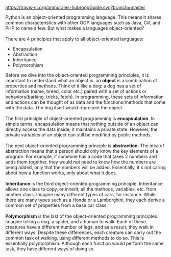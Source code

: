 https://travis-ci.org/anmorales-hub/oopGuide.svg?branch=master

Python is an object-oriented programming language. This means it shares common characteristics with other OOP languages such as Java, C#, and PHP to name a few. 
But what makes a languages object-oriented?
<br>
<br>
There are 4 principles that apply to all object-oriented languages:
* Encapsulation
* Abstraction
* Inheritance
* Polymorphism

Before we dive into the object-oriented programming principles, it is important to understand what an object is.
an **object** is a combination of properties and methods. Think of it like a dog: a dog has a set of information (name, breed, color etc.) paired with a set of actions or behaviors(barking, tricks, fetch).
In programming, these sets of information and actions can be thought of as data and the functions/methods that come with the data. The dog itself would represent the object.
<br>
<br>
The first principle of object-oriented programming is **encapsulation**. In simple terms, encapsulation means that nothing outside of an object can directly access the data inside; it maintains a private state.
However, the private variables of an object can still be modified by public methods. 
<br>
<br>
The next object-oriented programming principle is **abstraction.** The idea of abstraction means that a person should only know the key elements of a program. For example, if someone has a code that takes 2 numbers and adds them together,
they would not need to know how the numbers are being added, only that the numbers will be added. Essentially, it's not caring about how a function works, only about what it does.
<br>
<br>
**Inheritance** is the third object-oriented programming principle. Inheritance allows one class to copy, or inherit, all the methods, variables, etc. from another class. Imagine many different types of cars, for instance.
While there are many types such as a Honda or a Lamborghini, they each derive a common set of properties from a base car class.
<br>
<br>
**Polymorphism** is the last of the object-oriented programming principles. Imagine telling a dog, a spider, and a human to walk. Each of these creatures have a different number of legs, and as a result, they walk in different ways.
Despite these differences, each creature can carry out the common task of walking, using different methods to do so. This is essentially polymorphism. Although each function would perform the same task, they have different ways of doing so.
